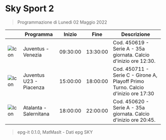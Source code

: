 # Sky Sport 2
> Programmazione di Lunedì 02 Maggio 2022

||Programma|Inizio|Fine|Descrizione|
|---|---|---|---|---|
|![Icon](https://guidatv.sky.it/uuid/a5866f7c-c5d9-43c5-8f49-1ba4fd3485a6/cover?md5ChecksumParam=9c8073e22cef295096a1dc7e8563cd72)|Juventus - Venezia|09:30:00|13:30:00|Cod. 450619 - Serie A - 35a giornata. Calcio d&#039;inizio ore 12:30.
|![Icon](https://guidatv.sky.it/uuid/7b095b78-d6f6-42d2-8610-db5103e30d99/cover?md5ChecksumParam=df3b9782fba812f88ae8d2c1cde1723d)|Juventus U23 - Piacenza|15:00:00|18:00:00|Cod. 450711 - Serie C - Girone A, Playoff Primo Turno. Calcio d&#039;inizio ore 17:30
|![Icon](https://guidatv.sky.it/uuid/3ece4ec8-ade4-48e1-8336-efe2a78b3633/cover?md5ChecksumParam=b36283f4892308779d917544ab7adf17)|Atalanta - Salernitana|18:00:00|22:00:00|Cod. 450620 - Serie A - 35a giornata. Calcio d&#039;inizio ore 20:45.



 > epg-it 0.1.0, MatMasIt - Dati epg SKY